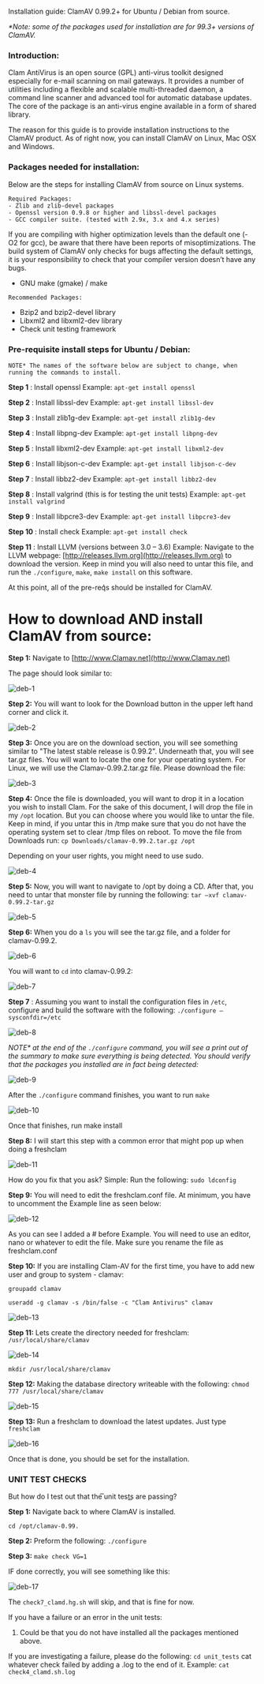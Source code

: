 Installation guide: ClamAV 0.99.2+ for Ubuntu / Debian from source.

_*Note: some of the packages used for installation are for 99.3+ versions of ClamAV._

### Introduction:

Clam AntiVirus is an open source (GPL) anti-virus toolkit designed especially
for e-mail scanning on mail gateways. It provides a number of utilities including
a flexible and scalable multi-threaded daemon, a command line scanner and advanced
tool for automatic database updates. The core of the package is an anti-virus engine
available in a form of shared library.

The reason for this guide is to provide installation instructions to the ClamAV product.
As of right now, you can install ClamAV on Linux, Mac OSX and Windows.

### Packages needed for installation:

Below are the steps for installing ClamAV from source on Linux systems.

```
Required Packages:
- Zlib and zlib-devel packages
- Openssl version 0.9.8 or higher and libssl-devel packages
- GCC compiler suite. (tested with 2.9x, 3.x and 4.x series)
```

If you are compiling with higher optimization levels than the default one (-O2
for gcc), be aware that there have been reports of misoptimizations. The
build system of ClamAV only checks for bugs affecting the default settings,
it is your responsibility to check that your compiler version doesn’t have any
bugs.

- GNU make (gmake) / make

```
Recommended Packages:
```

- Bzip2 and bzip2-devel library
- Libxml2 and libxml2-dev library
- Check unit testing framework

### Pre-requisite install steps for Ubuntu / Debian:

```
NOTE* The names of the software below are subject to change, when running the commands to install.
```

**Step 1** : Install openssl
Example: `apt-get install openssl`

**Step 2** : Install libssl-dev
Example: `apt-get install libssl-dev`

**Step 3** : Install zlib1g-dev
Example: `apt-get install zlib1g-dev`

**Step 4** : Install libpng-dev
Example: `apt-get install libpng-dev`

**Step 5** : Install libxml2-dev
Example: `apt-get install libxml2-dev`

**Step 6** : Install libjson-c-dev
Example: `apt-get install libjson-c-dev`

**Step 7** : Install libbz2-dev
Example: `apt-get install libbz2-dev`

**Step 8** : Install valgrind (this is for testing the unit tests)
Example: `apt-get install valgrind`

**Step 9** : Install libpcre3-dev
Example: `apt-get install libpcre3-dev`

**Step 10** : Install check
Example: `apt-get install check`

**Step 11** : Install LLVM (versions between 3.0 – 3.6)
Example: Navigate to the LLVM webpage:
[http://releases.llvm.org](http://releases.llvm.org) to download the version. Keep in mind you will also need to
untar this file, and run the `./configure`, `make`, `make install` on this software.

At this point, all of the pre-req͛s should be installed for ClamAV.

# How to download AND install ClamAV from source:

**Step 1:**
Navigate to [http://www.Clamav.net](http://www.Clamav.net)

The page should look similar to:

![deb-1](https://github.com/Cisco-Talos/clamav-faq/blob/master/manual/pictures_4_markdown/deb/deb-1.jpg)

**Step 2:**
You will want to look for the Download button in the upper left hand corner and click it.

![deb-2](https://github.com/Cisco-Talos/clamav-faq/blob/master/manual/pictures_4_markdown/deb/deb-2.jpg)

**Step 3:**
Once you are on the download section, you will see something similar to "The latest stable
release is 0.99.2". Underneath that, you will see tar.gz files. You will want to locate the one for
your operating system. For Linux, we will use the Clamav-0.99.2.tar.gz file.
Please download the file:

![deb-3](https://github.com/Cisco-Talos/clamav-faq/blob/master/manual/pictures_4_markdown/deb/deb-3.jpg)

**Step 4:**
Once the file is downloaded, you will want to drop it in a location you wish to install Clam. For
the sake of this document, I will drop the file in my `/opt` location. But you can choose where
you would like to untar the file. Keep in mind, if you untar this in /tmp make sure that you do
not have the operating system set to clear /tmp files on reboot.
To move the file from Downloads run:
`cp Downloads/clamav-0.99.2.tar.gz /opt`

Depending on your user rights, you might need to use sudo.

![deb-4](https://github.com/Cisco-Talos/clamav-faq/blob/master/manual/pictures_4_markdown/deb/deb-4.jpg)

**Step 5:**
Now, you will want to navigate to /opt by doing a CD. After that, you need to untar that
monster file by running the following: `tar –xvf clamav-0.99.2-tar.gz`

![deb-5](https://github.com/Cisco-Talos/clamav-faq/blob/master/manual/pictures_4_markdown/deb/deb-5.jpg)

**Step 6:**
When you do a `ls` you will see the tar.gz file, and a folder for clamav-0.99.2.

![deb-6](https://github.com/Cisco-Talos/clamav-faq/blob/master/manual/pictures_4_markdown/deb/deb-6.jpg)

You will want to `cd` into clamav-0.99.2:

![deb-7](https://github.com/Cisco-Talos/clamav-faq/blob/master/manual/pictures_4_markdown/deb/deb-7.jpg)

**Step 7** :
Assuming you want to install the configuration files in `/etc`, configure and build the software
with the following:
`./configure –sysconfdir=/etc`

![deb-8](https://github.com/Cisco-Talos/clamav-faq/blob/master/manual/pictures_4_markdown/deb/deb-8.jpg)

_NOTE* at the end of the `./configure` command, you will see a print out of the summary to make sure everything is
being detected. You should verify that the packages you installed are in fact being detected:_

![deb-9](https://github.com/Cisco-Talos/clamav-faq/blob/master/manual/pictures_4_markdown/deb/deb-9.jpg)

After the `./configure` command finishes, you want to run `make`

![deb-10](https://github.com/Cisco-Talos/clamav-faq/blob/master/manual/pictures_4_markdown/deb/deb-10.jpg)

Once that finishes, run make install

**Step 8:**
I will start this step with a common error that might pop up when doing a freshclam

![deb-11](https://github.com/Cisco-Talos/clamav-faq/blob/master/manual/pictures_4_markdown/deb/deb-11.jpg)

How do you fix that you ask? Simple:
Run the following:
`sudo ldconfig`

**Step 9:**
You will need to edit the freshclam.conf file. At minimum, you have to uncomment the Example
line as seen below:

![deb-12](https://github.com/Cisco-Talos/clamav-faq/blob/master/manual/pictures_4_markdown/deb/deb-12.jpg)

As you can see I added a # before Example.
You will need to use an editor, nano or whatever to edit the file. Make sure you rename the file
as freshclam.conf


**Step 10:**
If you are installing Clam-AV for the first time, you have to add new user and group to
system - clamav:

```
groupadd clamav
```

```
useradd -g clamav -s /bin/false -c "Clam Antivirus" clamav
```

![deb-13](https://github.com/Cisco-Talos/clamav-faq/blob/master/manual/pictures_4_markdown/deb/deb-13.jpg)

**Step 11:**
Lets create the directory needed for freshclam:
`/usr/local/share/clamav`

![deb-14](https://github.com/Cisco-Talos/clamav-faq/blob/master/manual/pictures_4_markdown/deb/deb-14.jpg)

`mkdir /usr/local/share/clamav`

**Step 12:**
Making the database directory writeable with the following:
`chmod 777 /usr/local/share/clamav`

![deb-15](https://github.com/Cisco-Talos/clamav-faq/blob/master/manual/pictures_4_markdown/deb/deb-15.jpg)

**Step 13:**
Run a freshclam to download the latest updates.
Just type `freshclam`

![deb-16](https://github.com/Cisco-Talos/clamav-faq/blob/master/manual/pictures_4_markdown/deb/deb-16.jpg)

Once that is done, you should be set for the installation.


### UNIT TEST CHECKS
But how do I test out that the ͞unit tests͟ are passing?

**Step 1:**
Navigate back to where ClamAV is installed. 

`cd /opt/clamav-0.99.`

**Step 2:**
Preform the following:
`./configure`

**Step 3:**
`make check VG=1`

IF done correctly, you will see something like this:

![deb-17](https://github.com/Cisco-Talos/clamav-faq/blob/master/manual/pictures_4_markdown/deb/deb-17.jpg)

The `check7_clamd.hg.sh` will skip, and that is fine for now.

If you have a failure or an error in the unit tests:
1) Could be that you do not have installed all the packages mentioned above.

If you are investigating a failure, please do the following:
`cd unit_tests`
cat whatever check failed by adding a .log to the end of it.
Example: `cat check4_clamd.sh.log`


